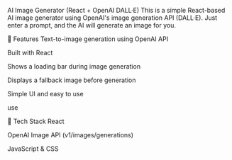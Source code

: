 AI Image Generator (React + OpenAI DALL·E)
This is a simple React-based AI image generator using OpenAI's image generation API (DALL·E). Just enter a prompt, and the AI will generate an image for you.

🚀 Features
Text-to-image generation using OpenAI API

Built with React

Shows a loading bar during image generation

Displays a fallback image before generation

Simple UI and easy to use

use

🧠 Tech Stack
React

OpenAI Image API (v1/images/generations)

JavaScript & CSS

